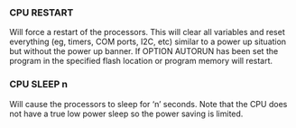 

### CPU RESTART

 Will force a restart of the processors. This will clear all variables and reset everything (eg, timers, COM ports, I2C, etc) similar to a power up situation but without the power up banner. If OPTION AUTORUN has been set the program in the specified flash location or program memory will restart.

### CPU SLEEP n

 Will cause the processors to sleep for ‘n’ seconds. Note that the CPU does not have a true low power sleep so the power saving is limited.